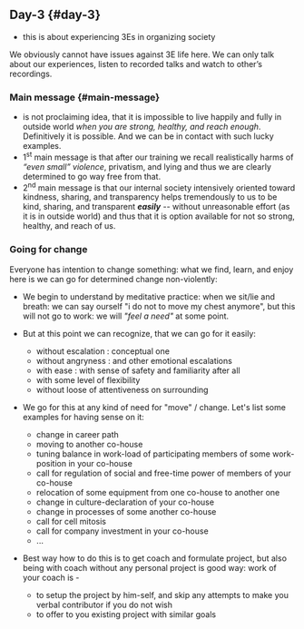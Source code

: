 ## Day-3 {#day-3}

*   this is about experiencing 3Es in organizing society

We obviously cannot have issues against 3E life here. We can only talk about our experiences, listen to recorded talks and watch to other’s recordings.

### Main message {#main-message}

*   is not proclaiming idea, that it is impossible to live happily and fully in outside world _when you are strong, healthy, and reach enough_. Definitively it is possible. And we can be in contact with such lucky examples.
*   1<sup>st</sup> main message is that after our training we recall realistically harms of _“even small” violence_, privatism, and lying and thus we are clearly determined to go way free from that.
*   2<sup>nd</sup> main message is that our internal society intensively oriented toward kindness, sharing, and transparency helps tremendously to us to be kind, sharing, and transparent **_easily_** -- without unreasonable effort (as it is in outside world) and thus that it is option available for not so strong, healthy, and reach of us.

### Going for change

Everyone has intention to change something: what we find, learn, and enjoy here is we can go for determined change non-violently:
*   We begin to understand by meditative practice: when we sit/lie and breath: we can say ourself "i do not to move my chest anymore", but this will not go to work: we will *"feel a need"* at some point. 
*   But at this point we can recognize, that we can go for it easily:
    -   without escalation : conceptual one
    -   without angryness : and other emotional escalations
    -   with ease : with sense of safety and familiarity after all
    -   with some level of flexibility
    -   without loose of attentiveness on surrounding

*   We go for this at any kind of need for "move" / change. Let's list some examples for having sense on it:
    -    change in career path
    -    moving to another co-house
    -    tuning balance in work-load of participating members of some work-position in your co-house
    -    call for regulation of social and free-time power of members of your co-house
    -    relocation of some equipment from one co-house to another one
    -    change in culture-declaration of your co-house
    -    change in processes of some another co-house
    -    call for cell mitosis
    -    call for company investment in your co-house
    -    ...

*   Best way how to do this is to get coach and formulate project, but also being with coach without any personal project is good way: work of your coach is -
    -    to setup the project by him-self, and skip any attempts to make you verbal contributor if you do not wish
    -    to offer to you existing project with similar goals
